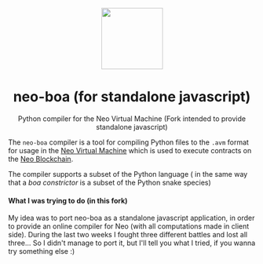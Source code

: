 <p align="center">
  <img
    src="http://res.cloudinary.com/vidsy/image/upload/v1503160820/CoZ_Icon_DARKBLUE_200x178px_oq0gxm.png"
    width="125px;">
</p>

<h1 align="center">neo-boa (for standalone javascript)</h1>

<p align="center">
  Python compiler for the Neo Virtual Machine (Fork intended to provide standalone javascript)
</p>


The `neo-boa` compiler is a tool for compiling Python files to the `.avm` format for usage in the [Neo Virtual Machine](https://github.com/neo-project/neo-vm/) which is used to execute contracts on the [Neo Blockchain](https://github.com/neo-project/neo/).

The compiler supports a subset of the Python language ( in the same way that a _boa constrictor_ is a subset of the Python snake species)


#### What I was trying to do (in this fork)

My idea was to port neo-boa as a standalone javascript application, in order to provide an online compiler for Neo (with all computations made in client side).
During the last two weeks I fought three different battles and lost all three... So I didn't manage to port it, but I'll tell you what I tried, if you wanna try something else :)





